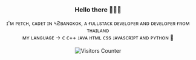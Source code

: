 <div align="center">
  <h3>Hello there 👋😾🐺</h3>
  <span>ɪ'ᴍ ᴘᴇᴛᴄʜ, ᴄᴀᴅᴇᴛ ɪɴ ५ϩʙᴀɴɢᴋᴏᴋ, ᴀ ғᴜʟʟsᴛᴀᴄᴋ ᴅᴇᴠᴇʟᴏᴘᴇʀ ᴀɴᴅ ᴅᴇᴠᴇʟᴏᴘᴇʀ ғʀᴏᴍ ᴛʜᴀɪʟᴀɴᴅ</span><br>
  <span>ᴍʏ ʟᴀɴɢᴜᴀɢᴇ → ᴄ ᴄ++ ᴊᴀᴠᴀ ʜᴛᴍʟ ᴄss ᴊᴀᴠᴀsᴄʀɪᴘᴛ ᴀɴᴅ ᴘʏᴛʜᴏɴ 🐝</span><br>
  <br>
  <img src="https://visitor-badge.glitch.me/badge?page_id=P3TCH&left_color=black&right_color=pink" alt="Visitors Counter">
</div>


<!--

[![snamesst's 42 stats](https://badge.mediaplus.ma/darkblue/snamesst?1337Badge=off&UM6P=off)](https://github.com/p3tch/badge42)
**P3TCH/P3TCH** is a ✨ _special_ ✨ repository because its `README.md` (this file) appears on your GitHub profile.

Here are some ideas to get you started:

- 🔭 I’m currently working on ...
- 🌱 I’m currently learning ...
- 👯 I’m looking to collaborate on ...
- 🤔 I’m looking for help with ...
- 💬 Ask me about ...
- 📫 How to reach me: ...
- 😄 Pronouns: ...
- ⚡ Fun fact: ...
-->
